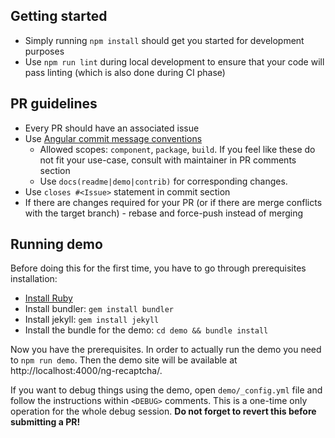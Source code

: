 ## Getting started

* Simply running `npm install` should get you started for development purposes
* Use `npm run lint` during local development to ensure that your code will pass linting (which is also done during CI phase)

## PR guidelines

* Every PR should have an associated issue
* Use [Angular commit message conventions](https://gist.github.com/stephenparish/9941e89d80e2bc58a153)
  * Allowed scopes: `component`, `package`, `build`. If you feel like these do not fit your use-case, consult with maintainer in PR comments section
  * Use `docs(readme|demo|contrib)` for corresponding changes.
* Use `closes #<Issue>` statement in commit <Description> section
* If there are changes required for your PR (or if there are merge conflicts with the target branch) - rebase and force-push instead of merging

## Running demo

Before doing this for the first time, you have to go through prerequisites installation:

* [Install Ruby](https://www.ruby-lang.org/en/documentation/installation/)
* Install bundler: `gem install bundler`
* Install jekyll: `gem install jekyll`
* Install the bundle for the demo: `cd demo && bundle install`

Now you have the prerequisites. In order to actually run the demo you need to `npm run demo`. Then the demo site will be available at http://localhost:4000/ng-recaptcha/.

If you want to debug things using the demo, open `demo/_config.yml` file and follow the instructions within `<DEBUG>` comments. This is a one-time only operation for the whole debug session. **Do not forget to revert this before submitting a PR!**
